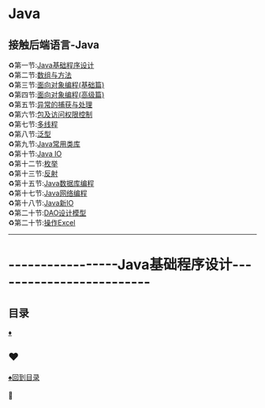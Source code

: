 # Java
接触后端语言-Java
--------------------
:recycle:第一节:<a href="Java基础程序设计.md">Java基础程序设计</a><br>
:recycle:第二节:<a href="数组与方法.md">数组与方法</a><br>
:recycle:第三节:<a href="面向对象编程(基础篇).md">面向对象编程(基础篇)</a><br>
:recycle:第四节:<a href="面向对象编程(高级篇).md">面向对象编程(高级篇)</a><br>
:recycle:第五节:<a href="异常的捕获及处理.md">异常的捕获与处理</a><br>
:recycle:第六节:<a href="包及访问权限控制.md">包及访问权限控制</a><br>
:recycle:第七节:<a href="多线程.md">多线程</a><br>
:recycle:第八节:<a href="泛型.md">泛型</a><br>
:recycle:第九节:<a href="Java常用类库.md">Java常用类库</a><br>
:recycle:第十节:<a href="Java IO.md">Java IO</a><br>
:recycle:第十二节:<a href="枚举.md">枚举</a><br>
:recycle:第十三节:<a href="反射.md">反射</a><br>
:recycle:第十五节:<a href="Java数据库编程.md">Java数据库编程</a><br>
:recycle:第十七节:<a href="Java网络编程.md">Java网络编程</a><br>
:recycle:第十八节:<a href="Java新IO.md">Java新IO</a><br>
:recycle:第二十节:<a href="DAO设计模型.md">DAO设计模型</a><br>
:recycle:第二十节:<a href="操作Excel.md">操作Excel</a><br>

-----------
# -----------------Java基础程序设计-------------------------
<p id="title"></p>

## 目录
<a href="#p1">:diamonds:</a><br>
<p id="p1"></p>

## :hearts:
<a href="#title">:spades:回到目录</a><br>
#### :egg:
